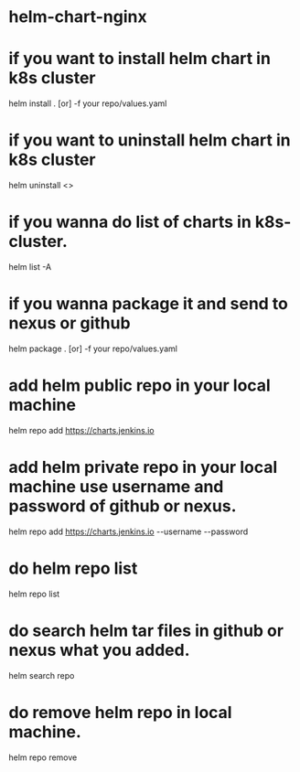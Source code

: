 # helm-chart-nginx

# if you want to install helm chart in k8s cluster

helm install <release-name> . [or] -f your repo/values.yaml

# if you want to  uninstall helm chart in k8s cluster

helm uninstall <<release-name>>

# if you wanna do list of charts in k8s-cluster.

helm list -A

# if you wanna package it and send to nexus or github

helm package . [or] -f your repo/values.yaml

# add helm public repo in your local machine

helm repo add https://charts.jenkins.io

# add helm private repo in your local machine use username and password of github or nexus.

helm repo add <repo-name> https://charts.jenkins.io --username <usernmae> --password <password>

# do helm repo list

helm repo list

# do search helm tar files in github or nexus what you added.

helm search repo <repo-name>

# do remove helm repo in local machine.

helm repo remove <repo-name>
